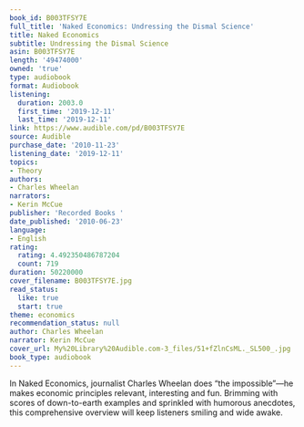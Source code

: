 ```yaml
---
book_id: B003TFSY7E
full_title: 'Naked Economics: Undressing the Dismal Science'
title: Naked Economics
subtitle: Undressing the Dismal Science
asin: B003TFSY7E
length: '49474000'
owned: 'true'
type: audiobook
format: Audiobook
listening:
  duration: 2003.0
  first_time: '2019-12-11'
  last_time: '2019-12-11'
link: https://www.audible.com/pd/B003TFSY7E
source: Audible
purchase_date: '2010-11-23'
listening_date: '2019-12-11'
topics:
- Theory
authors:
- Charles Wheelan
narrators:
- Kerin McCue
publisher: 'Recorded Books '
date_published: '2010-06-23'
language:
- English
rating:
  rating: 4.492350486787204
  count: 719
duration: 50220000
cover_filename: B003TFSY7E.jpg
read_status:
  like: true
  start: true
theme: economics
recommendation_status: null
author: Charles Wheelan
narrator: Kerin McCue
cover_url: My%20Library%20Audible.com-3_files/51+fZlnCsML._SL500_.jpg
book_type: audiobook
---
```

In Naked Economics, journalist Charles Wheelan does “the impossible”—he makes economic principles relevant, interesting and fun. Brimming with scores of down-to-earth examples and sprinkled with humorous anecdotes, this comprehensive overview will keep listeners smiling and wide awake.
